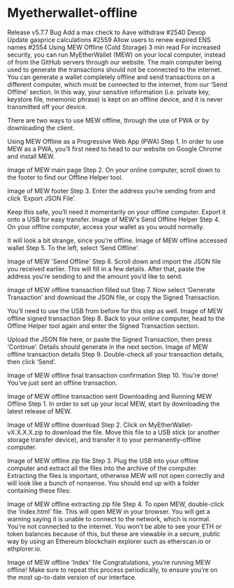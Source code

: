 # Myetherwallet-offline
Release v5.7.7
Bug
Add a max check to Aave withdraw #2540
Devop
Update gasprice calculations #2559
Allow users to renew expired ENS names #2554
Using MEW Offline (Cold Storage)
3 min read
For increased security, you can run MyEtherWallet (MEW) on your local computer, instead of from the GitHub servers through our website. The main computer being used to generate the transactions should not be connected to the internet. You can generate a wallet completely offline and send transactions on a different computer, which must be connected to the internet, from our ‘Send Offline’ section. In this way, your sensitive information (i.e. private key, keystore file, mnemonic phrase) is kept on an offline device, and it is never transmitted off your device.

There are two ways to use MEW offline, through the use of PWA or by downloading the client.

Using MEW Offline as a Progressive Web App (PWA)
Step 1. In order to use MEW as a PWA, you’ll first need to head to our website on Google Chrome and install MEW.

Image of MEW main page
Step 2. On your online computer, scroll down to the footer to find our Offline Helper tool.

Image of MEW footer
Step 3. Enter the address you’re sending from and click ‘Export JSON File’.

Keep this safe, you’ll need it momentarily on your offline computer. Export it onto a USB for easy transfer.
Image of MEW's Send Offline Helper
Step 4. On your offline computer, access your wallet as you would normally.

It will look a bit strange, since you’re offline.
Image of MEW offline accessed wallet
Step 5. To the left, select ‘Send Offline’.

Image of MEW 'Send Offline'
Step 6. Scroll down and import the JSON file you received earlier. This will fill in a few details. After that, paste the address you’re sending to and the amount you’d like to send.

Image of MEW offline transaction filled out
Step 7. Now select ‘Generate Transaction’ and download the JSON file, or copy the Signed Transaction.

You’ll need to use the USB from before for this step as well.
Image of MEW offline signed transaction
Step 8. Back to your online computer, head to the Offline Helper tool again and enter the Signed Transaction section.

Upload the JSON file here, or paste the Signed Transaction, then press ‘Continue’. Details should generate in the next section.
Image of MEW offline transaction details
Step 9. Double-check all your transaction details, then click ‘Send’.

Image of MEW offline final transaction confirmation
Step 10. You’re done! You’ve just sent an offline transaction.

Image of MEW offline transaction sent
Downloading and Running MEW Offline
Step 1. In order to set up your local MEW, start by downloading the latest release of MEW.

Image of MEW offline download
Step 2. Click on MyEtherWallet-vX.X.X.X.zip to download the file. Move this file to a USB stick (or another storage transfer device), and transfer it to your permanently-offline computer.

Image of MEW offline zip file
Step 3. Plug the USB into your offline computer and extract all the files into the archive of the computer. Extracting the files is important, otherwise MEW will not open correctly and will look like a bunch of nonsense. You should end up with a folder containing these files:

Image of MEW offline extracting zip file
Step 4. To open MEW, double-click the ‘index.html’ file. This will open MEW in your browser. You will get a warning saying it is unable to connect to the network, which is normal. You’re not connected to the internet. You won’t be able to see your ETH or token balances because of this, but these are viewable in a secure, public way by using an Ethereum blockchain explorer such as etherscan.io or ethplorer.io.

Image of MEW offline 'Index' file
Congratulations, you’re running MEW offline! Make sure to repeat this process periodically, to ensure you’re on the most up-to-date version of our interface.
